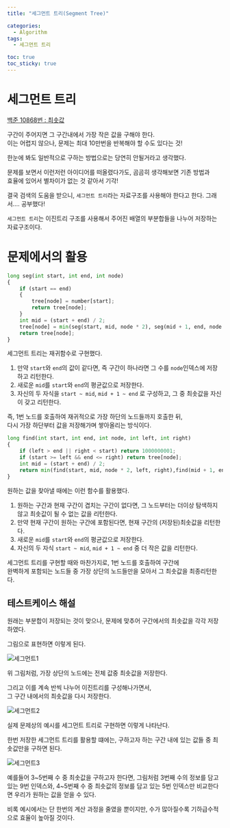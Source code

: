 ```yaml
---
title: "세그먼트 트리(Segment Tree)"

categories:
  - Algorithm
tags:
  - 세그먼트 트리

toc: true
toc_sticky: true
---
```


# 세그먼트 트리

[백준 10868번 : 최솟값](https://www.acmicpc.net/problem/10868)

구간이 주어지면 그 구간내에서 가장 작은 값을 구해야 한다.  
이는 어렵지 않으나, 문제는 최대 10만번을 반복해야 할 수도 있다는 것!

한눈에 봐도 일반적으로 구하는 방법으로는 당연히 안될거라고 생각했다.

문제를 보면서 이런저런 아이디어를 떠올렸다가도, 곰곰히 생각해보면 기존 방법과  
효율에 있어서 별차이가 없는 것 같아서 기각!

결국 검색의 도움을 받으니, `세그먼트 트리`라는 자료구조를 사용해야 한다고 한다.
그래서.... 공부했다!

`세그먼트 트리`는 이진트리 구조를 사용해서 주어진 배열의 부분합들을 나누어 저장하는 자료구조이다.

# 문제에서의 활용

```py
long seg(int start, int end, int node)
{
    if (start == end)
    {
        tree[node] = number[start];
        return tree[node];
    }
    int mid = (start + end) / 2;
    tree[node] = min(seg(start, mid, node * 2), seg(mid + 1, end, node * 2 + 1));
    return tree[node];
}
```

세그먼트 트리는 재귀함수로 구현했다.

1. 만약 `start`와 `end`의 값이 같다면, 즉 구간이 하나라면 그 수를 `node`인덱스에 저장하고 리턴한다.
2. 새로운 `mid`를 `start`와 `end`의 평균값으로 저장한다.
3. 자신의 두 자식을 `start ~ mid`, `mid + 1 ~ end` 로 구성하고, 그 중 최솟값을 자신이 갖고 리턴한다.

즉, 1번 노드를 호출하여 재귀적으로 가장 하단의 노드들까지 호출한 뒤,  
다시 가장 하단부터 값을 저장해가며 쌓아올리는 방식이다.

```py
long find(int start, int end, int node, int left, int right)
{
    if (left > end || right < start) return 1000000001;
    if (start >= left && end <= right) return tree[node];
    int mid = (start + end) / 2;
    return min(find(start, mid, node * 2, left, right),find(mid + 1, end, node * 2 + 1, left, right));
}
```

원하는 값을 찾아낼 때에는 이런 함수를 활용했다.

1. 원하는 구간과 현재 구간이 겹치는 구간이 없다면, 그 노드부터는 더이상 탐색하지 않고 최솟값이 될 수 없는 값을 리턴한다.
2. 만약 현재 구간이 원하는 구간에 포함된다면, 현재 구간의 (저장된)최솟값을 리턴한다.
3. 새로운 `mid`를 `start`와 `end`의 평균값으로 저장한다.
4. 자신의 두 자식 `start ~ mid`, `mid + 1 ~ end` 중 더 작은 값을 리턴한다.

세그먼트 트리를 구현할 때와 마찬가지로, 1번 노드를 호출하여 구간에  
완벽하게 포함되는 노드들 중 가장 상단의 노드들만을 모아서 그 최솟값을 최종리턴한다.

## 테스트케이스 해설

원래는 부분합이 저장되는 것이 맞으나, 문제에 맞추어 구간에서의 최솟값을 각각 저장하였다.

그림으로 표현하면 이렇게 된다.

![세그먼트1](https://user-images.githubusercontent.com/68958979/106721051-811ffb00-6647-11eb-9281-84352d41d45c.png)

위 그림처럼, 가장 상단의 노드에는 전체 값중 최솟값을 저장한다.

그리고 이를 계속 반씩 나누어 이진트리를 구성해나가면서,  
그 구간 내에서의 최솟값을 다시 저장한다.

![세그먼트2](https://user-images.githubusercontent.com/68958979/106721056-81b89180-6647-11eb-8d0e-760cf9e7d37e.png)

실제 문제상의 예시를 세그먼트 트리로 구현하면 이렇게 나타난다.

한번 저장한 세그먼트 트리를 활용할 떄에는, 구하고자 하는 구간 내에 있는 값들 중 최솟값만을 구하면 된다.

![세그먼트3](https://user-images.githubusercontent.com/68958979/106721058-82512800-6647-11eb-834a-288f857044ca.png)

예를들어 3~5번째 수 중 최솟값을 구하고자 한다면, 그림처럼 3번째 수의 정보를 담고있는 9번 인덱스와, 4~5번째 수 중 최솟값의 정보를 담고 있는 5번 인덱스만 비교한다면 우리가 원하는 값을 얻을 수 있다.

비록 예시에서는 단 한번의 계산 과정을 줄였을 뿐이지만, 수가 많아질수록 기하급수적으로 효율이 높아질 것이다.
